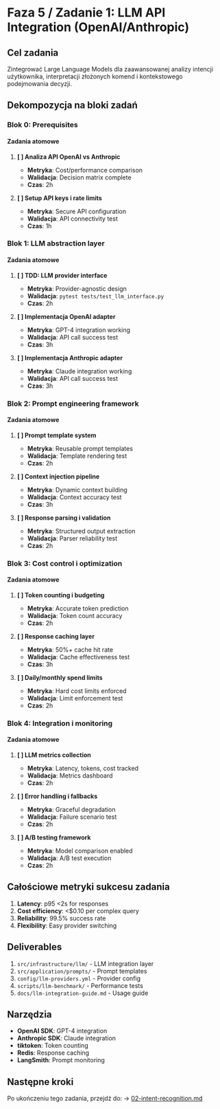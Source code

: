 # Faza 5 / Zadanie 1: LLM API Integration (OpenAI/Anthropic)

## Cel zadania

Zintegrować Large Language Models dla zaawansowanej analizy intencji użytkownika, interpretacji złożonych komend i kontekstowego podejmowania decyzji.

## Dekompozycja na bloki zadań

### Blok 0: Prerequisites

#### Zadania atomowe

1. **[ ] Analiza API OpenAI vs Anthropic**
   - **Metryka**: Cost/performance comparison
   - **Walidacja**: Decision matrix complete
   - **Czas**: 2h

2. **[ ] Setup API keys i rate limits**
   - **Metryka**: Secure API configuration
   - **Walidacja**: API connectivity test
   - **Czas**: 1h

### Blok 1: LLM abstraction layer

#### Zadania atomowe

1. **[ ] TDD: LLM provider interface**
   - **Metryka**: Provider-agnostic design
   - **Walidacja**: `pytest tests/test_llm_interface.py`
   - **Czas**: 2h

2. **[ ] Implementacja OpenAI adapter**
   - **Metryka**: GPT-4 integration working
   - **Walidacja**: API call success test
   - **Czas**: 3h

3. **[ ] Implementacja Anthropic adapter**
   - **Metryka**: Claude integration working
   - **Walidacja**: API call success test
   - **Czas**: 3h

### Blok 2: Prompt engineering framework

#### Zadania atomowe

1. **[ ] Prompt template system**
   - **Metryka**: Reusable prompt templates
   - **Walidacja**: Template rendering test
   - **Czas**: 2h

2. **[ ] Context injection pipeline**
   - **Metryka**: Dynamic context building
   - **Walidacja**: Context accuracy test
   - **Czas**: 3h

3. **[ ] Response parsing i validation**
   - **Metryka**: Structured output extraction
   - **Walidacja**: Parser reliability test
   - **Czas**: 2h

### Blok 3: Cost control i optimization

#### Zadania atomowe

1. **[ ] Token counting i budgeting**
   - **Metryka**: Accurate token prediction
   - **Walidacja**: Token count accuracy
   - **Czas**: 2h

2. **[ ] Response caching layer**
   - **Metryka**: 50%+ cache hit rate
   - **Walidacja**: Cache effectiveness test
   - **Czas**: 3h

3. **[ ] Daily/monthly spend limits**
   - **Metryka**: Hard cost limits enforced
   - **Walidacja**: Limit enforcement test
   - **Czas**: 2h

### Blok 4: Integration i monitoring

#### Zadania atomowe

1. **[ ] LLM metrics collection**
   - **Metryka**: Latency, tokens, cost tracked
   - **Walidacja**: Metrics dashboard
   - **Czas**: 2h

2. **[ ] Error handling i fallbacks**
   - **Metryka**: Graceful degradation
   - **Walidacja**: Failure scenario test
   - **Czas**: 2h

3. **[ ] A/B testing framework**
   - **Metryka**: Model comparison enabled
   - **Walidacja**: A/B test execution
   - **Czas**: 2h

## Całościowe metryki sukcesu zadania

1. **Latency**: p95 <2s for responses
2. **Cost efficiency**: <$0.10 per complex query
3. **Reliability**: 99.5% success rate
4. **Flexibility**: Easy provider switching

## Deliverables

1. `src/infrastructure/llm/` - LLM integration layer
2. `src/application/prompts/` - Prompt templates
3. `config/llm-providers.yml` - Provider config
4. `scripts/llm-benchmark/` - Performance tests
5. `docs/llm-integration-guide.md` - Usage guide

## Narzędzia

- **OpenAI SDK**: GPT-4 integration
- **Anthropic SDK**: Claude integration
- **tiktoken**: Token counting
- **Redis**: Response caching
- **LangSmith**: Prompt monitoring

## Następne kroki

Po ukończeniu tego zadania, przejdź do:
→ [02-intent-recognition.md](./02-intent-recognition.md)

